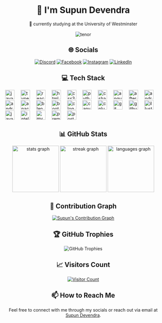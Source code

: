 <div align="center">

###
# 💫 I'm Supun Devendra
🔭 currently studying at the University of Westminster  
<br>
![tenor](https://github.com/user-attachments/assets/9f0c2f92-ee33-4494-8436-a36fce2f20e0)

## 🌐 Socials
[![Discord](https://img.shields.io/badge/Discord-%237289DA.svg?logo=discord&logoColor=white)](https://discord.gg/Deva2598) 
[![Facebook](https://img.shields.io/badge/Facebook-%231877F2.svg?logo=Facebook&logoColor=white)](https://) 
[![Instagram](https://img.shields.io/badge/Instagram-%23E4405F.svg?logo=Instagram&logoColor=white)](https://) 
[![LinkedIn](https://img.shields.io/badge/LinkedIn-%230077B5.svg?logo=linkedin&logoColor=white)](https://linkedin.com/in/supun-devendra)

## 💻 Tech Stack
<div align="left">
  <img src="https://cdn.jsdelivr.net/gh/devicons/devicon/icons/javascript/javascript-original.svg" height="30" alt="javascript logo"  />
  <img width="12" />
  <img src="https://cdn.jsdelivr.net/gh/devicons/devicon/icons/typescript/typescript-original.svg" height="30" alt="typescript logo"  />
  <img width="12" />
  <img src="https://cdn.jsdelivr.net/gh/devicons/devicon/icons/react/react-original.svg" height="30" alt="react logo"  />
  <img width="12" />
  <img src="https://cdn.jsdelivr.net/gh/devicons/devicon/icons/html5/html5-original.svg" height="30" alt="html5 logo"  />
  <img width="12" />
  <img src="https://cdn.jsdelivr.net/gh/devicons/devicon/icons/css3/css3-original.svg" height="30" alt="css3 logo"  />
  <img width="12" />
  <img src="https://cdn.jsdelivr.net/gh/devicons/devicon/icons/python/python-original.svg" height="30" alt="python logo"  />
  <img width="12" />
  <img src="https://cdn.jsdelivr.net/gh/devicons/devicon/icons/csharp/csharp-original.svg" height="30" alt="csharp logo"  />
  <img width="12" />
  <img src="https://cdn.jsdelivr.net/gh/devicons/devicon/icons/angularjs/angularjs-original.svg" height="30" alt="angularjs logo"  />
  <img width="12" />
  <img src="https://cdn.jsdelivr.net/gh/devicons/devicon/icons/aftereffects/aftereffects-original.svg" height="30" alt="aftereffects logo"  />
  <img width="12" />
  <img src="https://cdn.jsdelivr.net/gh/devicons/devicon/icons/android/android-original.svg" height="30" alt="android logo"  />
  <img width="12" />
  <img src="https://cdn.jsdelivr.net/gh/devicons/devicon/icons/androidstudio/androidstudio-original.svg" height="30" alt="androidstudio logo"  />
  <img width="12" />
  <img src="https://cdn.jsdelivr.net/gh/devicons/devicon/icons/apache/apache-original.svg" height="30" alt="apache logo"  />
  <img width="12" />
  <img src="https://cdn.jsdelivr.net/gh/devicons/devicon/icons/blender/blender-original.svg" height="30" alt="blender logo"  />
  <img width="12" />
  <img src="https://cdn.jsdelivr.net/gh/devicons/devicon/icons/bootstrap/bootstrap-original.svg" height="30" alt="bootstrap logo"  />
  <img width="12" />
  <img src="https://cdn.jsdelivr.net/gh/devicons/devicon/icons/c/c-original.svg" height="30" alt="c logo"  />
  <img width="12" />
  <img src="https://cdn.jsdelivr.net/gh/devicons/devicon/icons/canva/canva-original.svg" height="30" alt="canva logo"  />
  <img width="12" />
  <img src="https://cdn.jsdelivr.net/gh/devicons/devicon/icons/cplusplus/cplusplus-original.svg" height="30" alt="cplusplus logo"  />
  <img width="12" />
  <img src="https://cdn.jsdelivr.net/gh/devicons/devicon/icons/git/git-original.svg" height="30" alt="git logo"  />
  <img width="12" />
  <img src="https://cdn.jsdelivr.net/gh/devicons/devicon/icons/github/github-original.svg" height="30" alt="github logo"  />
  <img width="12" />
  <img src="https://cdn.jsdelivr.net/gh/devicons/devicon/icons/illustrator/illustrator-plain.svg" height="30" alt="illustrator logo"  />
  <img width="12" />
  <img src="https://cdn.jsdelivr.net/gh/devicons/devicon/icons/java/java-original.svg" height="30" alt="java logo"  />
  <img width="12" />
  <img src="https://cdn.jsdelivr.net/gh/devicons/devicon/icons/intellij/intellij-original.svg" height="30" alt="intellij logo"  />
  <img width="12" />
  <img src="https://cdn.jsdelivr.net/gh/devicons/devicon/icons/mysql/mysql-original.svg" height="30" alt="mysql logo"  />
  <img width="12" />
  <img src="https://cdn.jsdelivr.net/gh/devicons/devicon/icons/premierepro/premierepro-plain.svg" height="30" alt="premierepro logo"  />
  <img width="12" />
  <img src="https://cdn.jsdelivr.net/gh/devicons/devicon/icons/postgresql/postgresql-original.svg" height="30" alt="postgresql logo"  />
</div>

## 📊 GitHub Stats
<div align="center">  
  <img src="https://github-readme-stats.vercel.app/api?username=supunvirajdevendra&hide_title=false&hide_rank=false&show_icons=true&include_all_commits=true&count_private=true&disable_animations=false&theme=ocean_dark&locale=en&hide_border=false" height="150" alt="stats graph"  />  
  <img src="https://streak-stats.demolab.com?user=supunvirajdevendra&locale=en&mode=weekly&theme=ocean_dark&hide_border=false&border_radius=5" height="150" alt="streak graph"  />  
  <img src="https://github-readme-stats.vercel.app/api/top-langs?username=supunvirajdevendra&locale=en&hide_title=false&layout=compact&card_width=320&langs_count=5&theme=ocean_dark&hide_border=false" height="150" alt="languages graph"  /> 
</div>  

## 🌟 Contribution Graph
[![Supun's Contribution Graph](https://github-readme-activity-graph.vercel.app/graph?username=supunvirajdevendra&theme=ocean_dark&bg_color=20232a&hide_border=true&line=61dafb&point=fff&area=true&area_color=61dafb)](https://github.com/ashutosh00710/github-readme-activity-graph)

## 🏆 GitHub Trophies
![GitHub Trophies](https://github-profile-trophy.vercel.app/?username=supunvirajdevendra&theme=radical&no-frame=true&no-bg=true&margin-w=4)

## 📈 Visitors Count
[![Visitor Count](https://visitcount.itsvg.in/api?id=supunvirajdevendra&icon=7&color=1)](https://visitcount.itsvg.in)

## 📫 How to Reach Me
Feel free to connect with me through my socials or reach out via email at [Supun Devendra](mailto:supundevendra1207@gmail.com).

</div>
